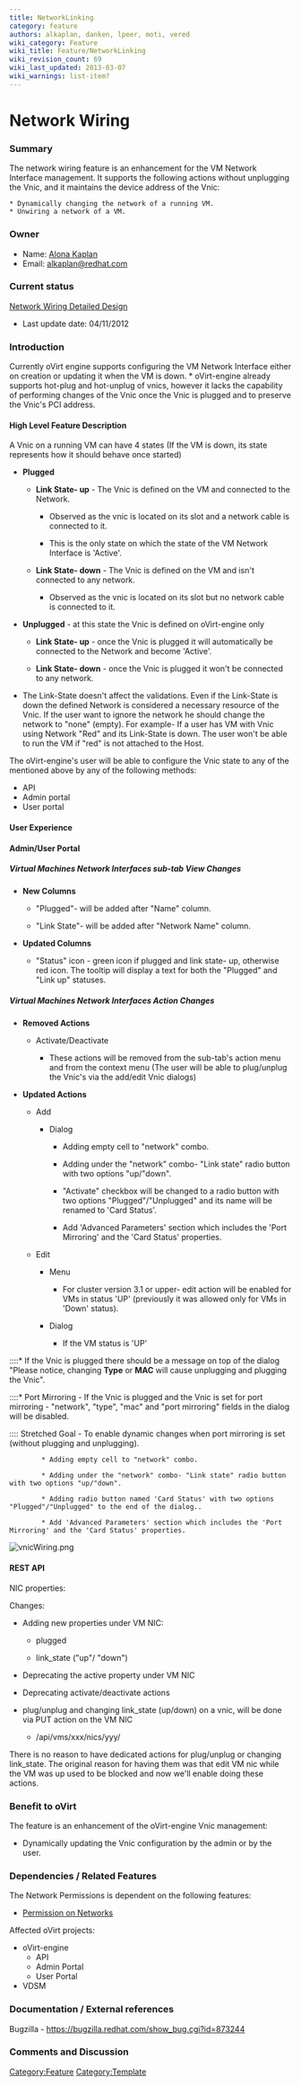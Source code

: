 ```yaml
---
title: NetworkLinking
category: feature
authors: alkaplan, danken, lpeer, moti, vered
wiki_category: Feature
wiki_title: Feature/NetworkLinking
wiki_revision_count: 69
wiki_last_updated: 2013-03-07
wiki_warnings: list-item?
---
```


# Network Wiring

### Summary

The network wiring feature is an enhancement for the VM Network Interface management. It supports the following actions without unplugging the Vnic, and it maintains the device address of the Vnic:

    * Dynamically changing the network of a running VM.
    * Unwiring a network of a VM.

### Owner

*   Name: [ Alona Kaplan](User:alkaplan)
*   Email: <alkaplan@redhat.com>

### Current status

[Network Wiring Detailed Design](http://ovirt.org/wiki/Feature/DetailedNetworkWiring)

*   Last update date: 04/11/2012

### Introduction

Currently oVirt engine supports configuring the VM Network Interface either on creation or updating it when the VM is down.
    * oVirt-engine already supports hot-plug and hot-unplug of vnics, however it lacks the capability of performing changes of the Vnic once the Vnic is plugged and to preserve the Vnic's PCI address.

#### High Level Feature Description

A Vnic on a running VM can have 4 states (If the VM is down, its state represents how it should behave once started)

*   **Plugged**

    * **Link State- up** - The Vnic is defined on the VM and connected to the Network.

        * Observed as the vnic is located on its slot and a network cable is connected to it.

        * This is the only state on which the state of the VM Network Interface is 'Active'.

    * **Link State- down** - The Vnic is defined on the VM and isn't connected to any network.

        * Observed as the vnic is located on its slot but no network cable is connected to it.

*   **Unplugged** - at this state the Vnic is defined on oVirt-engine only

    * **Link State- up** - once the Vnic is plugged it will automatically be connected to the Network and become 'Active'.

    * **Link State- down** - once the Vnic is plugged it won't be connected to any network.

*   The Link-State doesn't affect the validations.
     Even if the Link-State is down the defined Network is considered a necessary resource of the Vnic.
     If the user want to ignore the network he should change the network to "none" (empty).
     For example- If a user has VM with Vnic using Network "Red" and its Link-State is down. The user won't be able to run the VM if "red" is not attached to the Host.

The oVirt-engine's user will be able to configure the Vnic state to any of the mentioned above by any of the following methods:

*   API
*   Admin portal
*   User portal

#### User Experience

#### Admin/User Portal

##### Virtual Machines Network Interfaces sub-tab View Changes

*   **New Columns**

    * "Plugged"- will be added after "Name" column.

    * "Link State"- will be added after "Network Name" column.

*   **Updated Columns**

    * "Status" icon - green icon if plugged and link state- up, otherwise red icon. The tooltip will display a text for both the "Plugged" and "Link up" statuses.

##### Virtual Machines Network Interfaces Action Changes

*   **Removed Actions**

    * Activate/Deactivate

        * These actions will be removed from the sub-tab's action menu and from the context menu (The user will be able to plug/unplug the Vnic's via the add/edit Vnic dialogs)

*   **Updated Actions**

    * Add

        * Dialog

            * Adding empty cell to "network" combo.

            * Adding under the "network" combo- "Link state" radio button with two options "up/"down".

            * "Activate" checkbox will be changed to a radio button with two options "Plugged"/"Unplugged" and its name will be renamed to 'Card Status'.

            * Add 'Advanced Parameters' section which includes the 'Port Mirroring' and the 'Card Status' properties.

    * Edit

        * Menu

            * For cluster version 3.1 or upper- edit action will be enabled for VMs in status 'UP' (previously it was allowed only for VMs in 'Down' status).

        * Dialog

            * If the VM status is 'UP'

::::\* If the Vnic is plugged there should be a message on top of the dialog "Please notice, changing <b>Type</b> or <b>MAC</b> will cause unplugging and plugging the Vnic".

::::\* Port Mirroring - If the Vnic is plugged and the Vnic is set for port mirroring - "network", "type", "mac" and "port mirroring" fields in the dialog will be disabled.

:::: Stretched Goal - To enable dynamic changes when port mirroring is set (without plugging and unplugging).

            * Adding empty cell to "network" combo.

            * Adding under the "network" combo- "Link state" radio button with two options "up/"down".

            * Adding radio button named 'Card Status' with two options "Plugged"/"Unplugged" to the end of the dialog..

            * Add 'Advanced Parameters' section which includes the 'Port Mirroring' and the 'Card Status' properties.

![](vnicWiring.png "vnicWiring.png")

#### REST API

NIC properties:

Changes:

*   Adding new properties under VM NIC:

    * plugged

    * link_state ("up"/ "down")

*   Deprecating the active property under VM NIC
*   Deprecating activate/deactivate actions
*   plug/unplug and changing link_state (up/down) on a vnic, will be done via PUT action on the VM NIC
    -   /api/vms/xxx/nics/yyy/

There is no reason to have dedicated actions for plug/unplug or changing link_state. The original reason for having them was that edit VM nic while the VM was up used to be blocked and now we'll enable doing these actions.

### Benefit to oVirt

The feature is an enhancement of the oVirt-engine Vnic management:

*   Dynamically updating the Vnic configuration by the admin or by the user.

### Dependencies / Related Features

The Network Permissions is dependent on the following features:

*   [Permission on Networks](http://wiki.ovirt.org/wiki/Feature/NetworkPermissions)

Affected oVirt projects:

*   oVirt-engine
    -   API
    -   Admin Portal
    -   User Portal
*   VDSM

### Documentation / External references

Bugzilla - <https://bugzilla.redhat.com/show_bug.cgi?id=873244>

### Comments and Discussion

<Category:Feature> <Category:Template>
